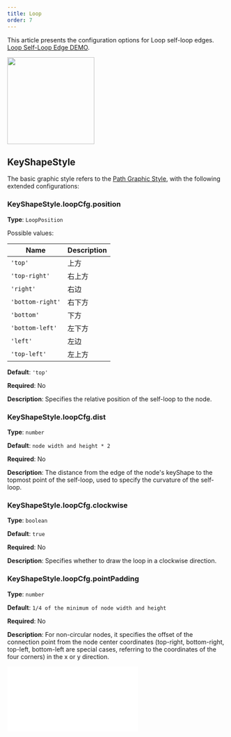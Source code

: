 ```yaml
---
title: Loop
order: 7
---
```


This article presents the configuration options for Loop self-loop edges. [Loop Self-Loop Edge DEMO](/en/examples/item/defaultEdges#loop).

<img src="https://mdn.alipayobjects.com/huamei_qa8qxu/afts/img/A*dU0LRoKrqEIAAAAAAAAAAAAADmJ7AQ/original" width=200 />

## KeyShapeStyle

The basic graphic style refers to the [Path Graphic Style](../../shape/PathtyleProps.en.md), with the following extended configurations:

### KeyShapeStyle.loopCfg.position

**Type**: `LoopPosition`

Possible values:

| Name             | Description |
| ---------------- | ----------- |
| `'top'`          | 上方        |
| `'top-right'`    | 右上方      |
| `'right'`        | 右边        |
| `'bottom-right'` | 右下方      |
| `'bottom'`       | 下方        |
| `'bottom-left'`  | 左下方      |
| `'left'`         | 左边        |
| `'top-left'`     | 左上方      |

**Default**: `'top'`

**Required**: No

**Description**: Specifies the relative position of the self-loop to the node.

### KeyShapeStyle.loopCfg.dist

**Type**: `number`

**Default**: `node width and height * 2`

**Required**: No

**Description**: The distance from the edge of the node's keyShape to the topmost point of the self-loop, used to specify the curvature of the self-loop.

### KeyShapeStyle.loopCfg.clockwise

**Type**: `boolean`

**Default**: `true`

**Required**: No

**Description**: Specifies whether to draw the loop in a clockwise direction.

### KeyShapeStyle.loopCfg.pointPadding

**Type**: `number`

**Default**: `1/4 of the minimum of node width and height`

**Required**: No

**Description**: For non-circular nodes, it specifies the offset of the connection point from the node center coordinates (top-right, bottom-right, top-left, bottom-left are special cases, referring to the coordinates of the four corners) in the x or y direction.

<embed src="../../../common/EdgeShapeStyles.en.md"></embed>
